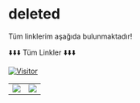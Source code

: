 # deleted
Tüm linklerim aşağıda bulunmaktadır!
<table class="center">
<tr> 
          ⬇️⬇️⬇️ Tüm Linkler ⬇️⬇️⬇️
 </tr>
<tr>
  <td><a href="https://www.youtube.com/channel/UCWVitti7osAf1vXT79GRw1w">
<img src="https://img.shields.io/badge/YouTube-FF0000?style=for-the-badge&logo=youtube&logoColor=white">
</a> 

<td><a href="https://github.com/KOLEJ408">
<img src="https://img.shields.io/badge/GitHub-100000?style=for-the-badge&logo=github&logoColor=white">
  </a> </tr>
          

          
          
[![Visitor](https://visitor-badge.laobi.icu/badge?page_id=KOLEJ408.KOLEJ408)](#)
